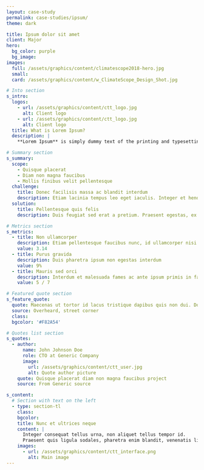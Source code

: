 ```yaml
---
layout: case-study
permalink: case-studies/ipsum/
theme: dark

title: Ipsum dolor sit amet
client: Major
hero:
  bg_color: purple
  bg_image:
images:
  full: /assets/graphics/content/climatescope2018-hero.jpg
  small:
  card: /assets/graphics/content/w_ClimateScope_Design_Shot.jpg

# Into section
s_intro:
  logos:
    - url: /assets/graphics/content/ctt_logo.jpg
      alt: Client logo
    - url: /assets/graphics/content/ctt_logo.jpg
      alt: Client logo
  title: What is Lorem Ipsum?
  description: |
    **Lorem Ipsum** is simply dummy text of the printing and typesetting industry. Lorem Ipsum has been the industry's standard dummy text ever since the 1500s, when an unknown printer took a galley of type and scrambled it to make a type specimen book.

# Summary section
s_summary:
  scope:
    - Quisque placerat
    - Diam non magna faucibus
    - Mollis finibus velit pellentesque
  challenge:
    title: Donec facilisis massa ac blandit interdum
    description: Etiam lacinia tempus leo eget iaculis. Integer et hendrerit metus. Cras quis metus libero. Morbi sed massa sit amet lectus rutrum varius.
  solution:
    title: Pellentesque quis felis
    description: Duis feugiat sed erat a pretium. Praesent egestas, ex vitae viverra mollis, ipsum lectus dapibus leo, ut ullamcorper erat purus eget ligula.

# Metrics section
s_metrics:
  - title: Non ullamcorper
    description: Etiam pellentesque faucibus nunc, id ullamcorper nisi varius sit amet.
    value: 3.14
  - title: Purus gravida
    description: Duis pharetra ipsum non egestas interdum
    value: 9%
  - title: Mauris sed orci
    description: Interdum et malesuada fames ac ante ipsum primis in faucibus. Duis feugiat sed erat a pretium.
    value: 5 / 7

# Featured quote section
s_feature_quote:
  quote: Maecenas ut tortor id lacus tristique dapibus quis non dui. Donec facilisis massa ac blandit interdum. Vestibulum convallis sem sem, non sagittis enim scelerisque at. Etiam id tincidunt urna.
  source: Overheard, street corner
  class:
  bgcolor: '#F82A54'

# Quotes list section
s_quotes:
  - author:
      name: John Johnson Doe
      role: CTO at Generic Company
      image:
        url: /assets/graphics/content/ctt_user.jpg
        alt: Quote author picture
    quote: Quisque placerat diam non magna faucibus project
    source: From Generic source

s_content:
  # Section with text on the left
  - type: section-tl
    class:
    bgcolor:
    title: Nunc et ultrices neque
    content: |
      Integer consequat tellus urna, non aliquet tellus tempor id.
      Praesent quis ligula sodales, pharetra enim blandit, venenatis ligula. Aenean at metus egestas, aliquam turpis ac, commodo ante. Nulla blandit commodo diam. In in nulla massa. Nam lobortis, odio iaculis congue fringilla, justo odio egestas tellus, sit amet iaculis metus mi in ligula. Duis vulputate gravida consequat. Suspendisse potenti.
    images:
      - url: /assets/graphics/content/ctt_interface.png
        alt: Main image
---
```

